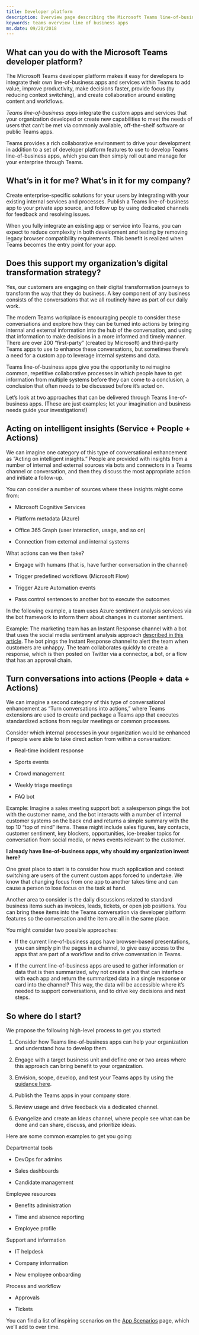 ```yaml
---
title: Developer platform
description: Overview page describing the Microsoft Teams line-of-business apps value
keywords: teams overview line of business apps
ms.date: 09/20/2018
---
```


## What can you do with the Microsoft Teams developer platform?

The Microsoft Teams developer platform makes it easy for developers to integrate
their own line-of-business apps and services within Teams to add value, improve
productivity, make decisions faster, provide focus (by reducing context
switching), and create collaboration around existing content and workflows.

*Teams line-of-business apps* integrate the custom apps and services that your
organization developed or create new capabilities to meet the needs of users
that can’t be met via commonly available, off-the-shelf software or public Teams
apps.

Teams provides a rich collaborative environment to drive your development in
addition to a set of developer platform features to use to develop Teams
line-of-business apps, which you can then simply roll out and manage for your
enterprise through Teams.

## What’s in it for me? What’s in it for my company?

Create enterprise-specific solutions for your users by integrating with your
existing internal services and processes. Publish a Teams line-of-business app
to your private app source, and follow up by using dedicated channels for
feedback and resolving issues.

When you fully integrate an existing app or service into Teams, you can expect
to reduce complexity in both development and testing by removing legacy browser
compatibility requirements. This benefit is realized when Teams becomes the
entry point for your app.

## Does this support my organization’s digital transformation strategy?

Yes, our customers are engaging on their digital transformation journeys to
transform the way that they do business. A key component of any business
consists of the conversations that we all routinely have as part of our daily
work.

The modern Teams workplace is encouraging people to consider these conversations
and explore how they can be turned into actions by bringing internal and
external information into the hub of the conversation, and using that
information to make decisions in a more informed and timely manner. There are
over 200 “first-party” (created by Microsoft) and third-party Teams apps to use
to enhance these conversations, but sometimes there’s a need for a custom app to
leverage internal systems and data.

Teams line-of-business apps give you the opportunity to reimagine common,
repetitive collaborative processes in which people have to get information from
multiple systems before they can come to a conclusion, a conclusion that often
needs to be discussed before it’s acted on.

Let’s look at two approaches that can be delivered through Teams
line-of-business apps. (These are just examples; let your imagination and
business needs guide your investigations!)

## Acting on intelligent insights (Service + People + Actions)

We can imagine one category of this type of conversational enhancement as
“Acting on intelligent insights.” People are provided with insights from a
number of internal and external sources via bots and connectors in a Teams
channel or conversation, and then they discuss the most appropriate action and
initiate a follow-up.

You can consider a number of sources where these insights might come from:

-   Microsoft Cognitive Services

-   Platform metadata (Azure)

-   Office 365 Graph (user interaction, usage, and so on)

-   Connection from external and internal systems

What actions can we then take?

-   Engage with humans (that is, have further conversation in the channel)

-   Trigger predefined workflows (Microsoft Flow)

-   Trigger Azure Automation events

-   Pass control sentences to another bot to execute the outcomes

In the following example, a team uses Azure sentiment analysis services via the
bot framework to inform them about changes in customer sentiment.

Example: The marketing team has an Instant Response channel with a bot that uses
the social media sentiment analysis approach [described in this
article](https://docs.microsoft.com/azure/azure-databricks/databricks-sentiment-analysis-cognitive-services).
The bot pings the Instant Response channel to alert the team when customers are
unhappy. The team collaborates quickly to create a response, which is then
posted on Twitter via a connector, a bot, or a flow that has an approval chain.

## Turn conversations into actions (People + data + Actions)

We can imagine a second category of this type of conversational enhancement as
“Turn conversations into actions,” where Teams extensions are used to create and
package a Teams app that executes standardized actions from regular meetings or
common processes.

Consider which internal processes in your organization would be enhanced if
people were able to take direct action from within a conversation:

-   Real-time incident response

-   Sports events

-   Crowd management

-   Weekly triage meetings

-   FAQ bot

Example: Imagine a sales meeting support bot: a salesperson pings the bot with
the customer name, and the bot interacts with a number of internal customer
systems on the back end and returns a simple summary with the top 10 “top of
mind” items. These might include sales figures, key contacts, customer
sentiment, key blockers, opportunities, ice-breaker topics for conversation from
social media, or news events relevant to the customer.

**I already have line-of-business apps, why should my organization invest
here?**

One great place to start is to consider how much application and context
switching are users of the current custom apps forced to undertake. We know that
changing focus from one app to another takes time and can cause a person to lose
focus on the task at hand.

Another area to consider is the daily discussions related to standard business
items such as invoices, leads, tickets, or open job positions. You can bring
these items into the Teams conversation via developer platform features so the
conversation and the item are all in the same place.

You might consider two possible approaches:

-   If the current line-of-business apps have browser-based presentations, you
    can simply pin the pages in a channel, to give easy access to the apps that
    are part of a workflow and to drive conversation in Teams.

-   If the current line-of-business apps are used to gather information or data
    that is then summarized, why not create a bot that can interface with each
    app and return the summarized data in a single response or card into the
    channel? This way, the data will be accessible where it’s needed to support
    conversations, and to drive key decisions and next steps.

## So where do I start?

We propose the following high-level process to get you started:

1.  Consider how Teams line-of-business apps can help your organization and
    understand how to develop them.

2.  Engage with a target business unit and define one or two areas where this
    approach can bring benefit to your organization.

3.  Envision, scope, develop, and test your Teams apps by using the [guidance
    here](https://docs.microsoft.com/microsoftteams/platform/concepts/concepts-overview).

4.  Publish the Teams apps in your company store.

5.  Review usage and drive feedback via a dedicated channel.

6.  Evangelize and create an Ideas channel, where people see what can be done
    and can share, discuss, and prioritize ideas.

Here are some common examples to get you going:

Departmental tools

-   DevOps for admins

-   Sales dashboards

-   Candidate management

Employee resources

-   Benefits administration

-   Time and absence reporting

-   Employee profile

Support and information

-   IT helpdesk

-   Company information

-   New employee onboarding

Process and workflow

-   Approvals

-   Tickets

You can find a list of inspiring scenarios on the [App Scenarios](\~/scenarios/lob-scenarios-landing-page) page, which we’ll add to
over time.
